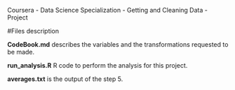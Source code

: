 Coursera - Data Science Specialization - Getting and Cleaning Data - Project

#Files description

**CodeBook.md** describes the variables and the transformations requested to be made.

**run_analysis.R** R code to perform the analysis for this project.

 **averages.txt** is the output of the step 5.

